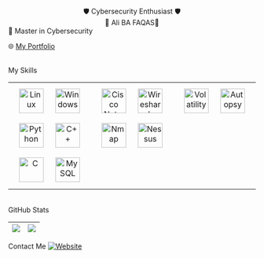 <div align="center">🛡️ Cybersecurity Enthusiast 🛡️</div>
<div align="center">👋 Ali BA FAQAS👋</div>
🔭 Master in Cybersecurity

🌐 <a href="/" target="_blank">My Portfolio</a>

<br/>
My Skills
<table><tr><td valign="top" width="33%">
<div align="center">  
<a href="https://www.linuxfoundation.org/" target="_blank"><img style="margin: 10px" src="https://www.vectorlogo.zone/logos/linux/linux-icon.svg" alt="Linux" height="50" /></a>  
<a href="https://www.microsoft.com/windows" target="_blank"><img style="margin: 10px" src="https://www.vectorlogo.zone/logos/microsoft_windows/microsoft_windows-icon.svg" alt="Windows" height="50" /></a>
<a href="https://www.python.org/" target="_blank"><img style="margin: 10px" src="https://profilinator.rishav.dev/skills-assets/python-original.svg" alt="Python" height="50" /></a>  
<a href="https://www.cplusplus.com/" target="_blank"><img style="margin: 10px" src="https://profilinator.rishav.dev/skills-assets/cplusplus-original.svg" alt="C++" height="50" /></a>  
<a href="https://www.cprogramming.com/" target="_blank"><img style="margin: 10px" src="https://profilinator.rishav.dev/skills-assets/c-original.svg" alt="C" height="50" /></a>  
<a href="https://www.mysql.com/" target="_blank"><img style="margin: 10px" src="https://profilinator.rishav.dev/skills-assets/mysql-original-wordmark.svg" alt="MySQL" height="50" /></a>  
</div>
</td><td valign="top" width="33%">
<div align="center">  
<a href="https://www.cisco.com/" target="_blank"><img style="margin: 10px" src="https://www.vectorlogo.zone/logos/cisco/cisco-icon.svg" alt="Cisco Networking" height="50" /></a>  
<a href="https://www.wireshark.org/" target="_blank"><img style="margin: 10px" src="https://www.vectorlogo.zone/logos/wireshark/wireshark-icon.svg" alt="Wireshark" height="50" /></a>  
<a href="https://www.nmap.org/" target="_blank"><img style="margin: 10px" src="https://upload.wikimedia.org/wikipedia/commons/5/58/Nmap_logo.svg" alt="Nmap" height="50" /></a>  
<a href="https://www.tenable.com/products/nessus" target="_blank"><img style="margin: 10px" src="https://upload.wikimedia.org/wikipedia/en/f/f1/Nessus_logo.png" alt="Nessus" height="50" /></a>  
</div>
</td><td valign="top" width="33%">
<div align="center">  
<a href="https://www.volatilityfoundation.org/" target="_blank"><img style="margin: 10px" src="https://www.volatilityfoundation.org/img/volatility_logo.png" alt="Volatility" height="50" /></a>  
<a href="https://www.sleuthkit.org/autopsy/" target="_blank"><img style="margin: 10px" src="https://www.sleuthkit.org/autopsy/images/autopsy_logo.png" alt="Autopsy" height="50" /></a>   
</div>
</td></tr></table>
<br/>
GitHub Stats
<table>
<thead>
  <tr>
    <th><img src="https://github-readme-stats-git-masterrstaa-rickstaa.vercel.app/api?username=acslwt&theme=dark&hide_border=true&include_all_commits=true&count_private=true" align="center" /></th>
    <th colspan="2" align="center"><img src="https://github-readme-stats-git-masterrstaa-rickstaa.vercel.app/api/top-langs/?username=acslwt&theme=dark&hide_border=true&include_all_commits=true&count_private=true&layout=compact&&hide=css,html,antlr,lex" align="center" /></th>
  </tr>
</thead>
</table>
Contact Me
<a href="" target="_blank">
<img alt="Website" src="https://img.shields.io/website?style=for-the-badge&up_color=green&up_message=GO&url=https%3A%2F%2Fadam-net.fr%2F">
</a> 
<br/>
